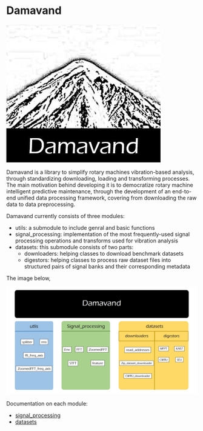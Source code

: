 # Damavand

![Damavand Logo](logo.jpg)


Damavand is a library to simplify rotary machines vibration-based analysis, through standardizing downloading, loading and transforming processes. The main motivation behind developing it is to democratize rotary machine intelligent predictive maintenance, through the development of an end-to-end unified data processing framework, covering from downloading the raw data to data preprocessing.

Damavand currently consists of three modules:

- utils: a submodule to include genral and basic functions
- signal_processing: implementation of the most frequently-used signal processing operations and transforms used for vibration analysis
- datasets: this submodule consists of two parts:
    * downloaders: helping classes to download benchmark datasets
    * digestors: helping classes to process raw dataset files into structured pairs of signal banks and their corresponding metadata

The image below, 

![Damavand Overview](damavand_overview.jpg)

Documentation on each module:
- [signal_processing](documentation/signal_processing.md)
- [datasets](documentation/datasets.md)